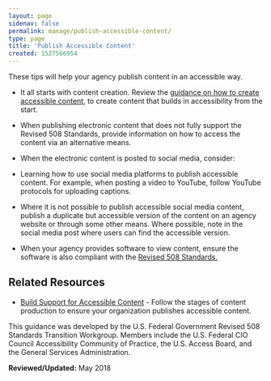 ```yaml
---
layout: page
sidenav: false
permalink: manage/publish-accessible-content/
type: page
title: 'Publish Accessible Content'
created: 1527566954
---
```


These tips will help your agency publish content in an accessible way.

  * It all starts with content creation. Review the [guidance on how to create accessible content][1], to create content that builds in accessibility from the start.
  * When publishing electronic content that does not fully support the Revised 508 Standards, provide information on how to access the content via an alternative means.

  * When the electronic content is posted to social media, consider:
  * Learning how to use social media platforms to publish accessible content. For example, when posting a video to YouTube, follow YouTube protocols for uploading captions.
  * Where it is not possible to publish accessible social media content, publish a duplicate but accessible version of the content on an agency website or through some other means. Where possible, note in the social media post where users can find the accessible version.

  * When your agency provides software to view content, ensure the software is also compliant with the [Revised 508 Standards.][2]

## Related Resources

  * [Build Support for Accessible Content][3] - Follow the stages of content production to ensure your organization publishes accessible content.

This guidance was developed by the U.S. Federal Government Revised 508 Standards Transition Workgroup. Members include the U.S. Federal CIO Council Accessibility Community of Practice, the U.S. Access Board, and the General Services Administration.

  


**Reviewed/Updated:** May 2018

 [1]: /create
 [2]: https://www.access-board.gov/guidelines-and-standards/communications-and-it/about-the-ict-refresh/final-rule/text-of-the-standards-and-guidelines
 [3]: /manage/support-accessible-content